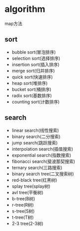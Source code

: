 # algorithm

map方法

## sort

- bubble sort(冒泡排序)
- selection sort(选择排序)
- insertion sort(插入排序)
- merge sort(归并排序)
- quick sort(快速排序)
- heap sort(堆排序)
- bucket sort(桶排序)
- radix sort(基数排序)
- counting sort(计数排序)

## search

- linear search(线性搜索)
- binary search(二分搜索)
- jump search(跳跃搜索)
- interpolation search(插值搜索)
- exponential search(指数搜索)
- fibonacci search(斐波那契搜索)
- ternary search(三路搜索)
- binary search tree(二叉搜索树)
- red-black tree(红黑树)
- splay tree(splay树)
- avl tree(平衡树)
- b-tree(B树)
- r-tree(R树)
- s-tree(S树)
- t-tree(T树)
- 2-3 tree(2-3树)
